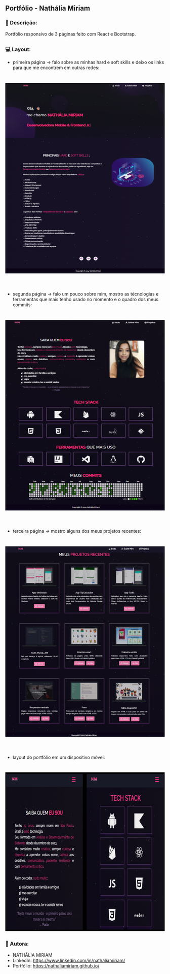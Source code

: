 ## Portfólio - Nathália Miriam

### 📄 Descrição:

Portfólio responsivo de 3 páginas feito com React e Bootstrap.

##

### 💻 Layout:

- primeira página -> falo sobre as minhas hard e soft skills e deixo os links para que me encontrem em outras redes:
<h1>
  <img src="docs/images/image_1.png"  width="550" height="600">
</h1>
<br>

- segunda página -> falo um pouco sobre mim, mostro as técnologias e ferramentas que mais tenho usado no momento e o quadro dos meus commits:
<h1>
  <img src="docs/images/image_2.png"  width="550" height="600">
</h1>
<br>

- terceira página -> mostro alguns dos meus projetos recentes:
<h1>
  <img src="docs/images/image_3.png"  width="550" height="600">
</h1>
<br>

- layout do portfólio em um dispositivo móvel:
<h1>
  <img src="docs/images/image_4.png"  width="700" height="500">
</h1>

### 📍 Autora:

- NATHÁLIA MIRIAM
- LinkedIn: https://www.linkedin.com/in/nathaliamiriam/
- Portfólio: https://nathaliamiriam.github.io/
